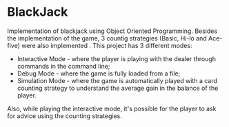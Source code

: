 # BlackJack
Implementation of blackjack using Object Oriented Programming. Besides the implementation of the game, 3 countig strategies (Basic, Hi-lo and Ace-five) were also implemented . This project has 3 different modes: 

- Interactive Mode - where the player is playing with the dealer through commands in the command line;
- Debug Mode - where the game is fully loaded from a file;
- Simulation Mode - where the game is automatically played with a card counting strategy to understand the average gain in the balance of the player.

Also, while playing the interactive mode, it's possible for the player to ask for advice using the counting strategies.



